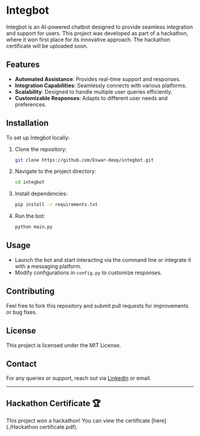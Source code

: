 # Integbot

Integbot is an AI-powered chatbot designed to provide seamless integration and support for users. This project was developed as part of a hackathon, where it won first place for its innovative approach. The hackathon certificate will be uploaded soon.

## Features

- **Automated Assistance**: Provides real-time support and responses.
- **Integration Capabilities**: Seamlessly connects with various platforms.
- **Scalability**: Designed to handle multiple user queries efficiently.
- **Customizable Responses**: Adapts to different user needs and preferences.

## Installation

To set up Integbot locally:

1. Clone the repository:
   ```bash
   git clone https://github.com/Eswar-deep/integbot.git
   ```
2. Navigate to the project directory:
   ```bash
   cd integbot
   ```
3. Install dependencies:
   ```bash
   pip install -r requirements.txt
   ```
4. Run the bot:
   ```bash
   python main.py
   ```

## Usage

- Launch the bot and start interacting via the command line or integrate it with a messaging platform.
- Modify configurations in `config.py` to customize responses.

## Contributing

Feel free to fork this repository and submit pull requests for improvements or bug fixes.

## License

This project is licensed under the MIT License.

## Contact

For any queries or support, reach out via [LinkedIn](https://www.linkedin.com/in/eswardeep) or email.

---

## Hackathon Certificate 🏆

This project won a hackathon! You can view the certificate [here](./Hackathon certificate.pdf).

